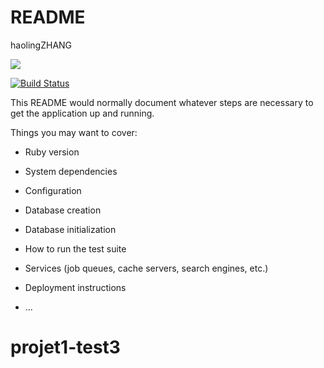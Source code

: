 # README

haolingZHANG


<a href="https://codeclimate.com/github/haolingzhang1/projet1/maintainability"><img src="https://api.codeclimate.com/v1/badges/a3fe4ed48bd8245b11c0/maintainability" /></a>

[![Build Status](https://travis-ci.org/haolingzhang1/projet1.svg?branch=master)](https://travis-ci.org/haolingzhang1/projet1)

This README would normally document whatever steps are necessary to get the
application up and running.

Things you may want to cover:

* Ruby version

* System dependencies

* Configuration

* Database creation

* Database initialization

* How to run the test suite

* Services (job queues, cache servers, search engines, etc.)

* Deployment instructions

* ...
# projet1-test3
